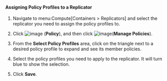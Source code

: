 #### Assigning Policy Profiles to a Replicator

1.  Navigate to menu:Compute\[Containers \> Replicators\] and select the
    replicator you need to assign the policy profiles to.

2.  Click ![image](../images/1941.png) (**Policy**), and then click
    ![image](../images/1851.png)(**Manage Policies**).

3.  From the **Select Policy Profiles** area, click on the triangle next
    to a desired policy profile to expand and see its member policies.

4.  Select the policy profiles you need to apply to the replicator. It
    will turn blue to show the selection.

5.  Click **Save**.
